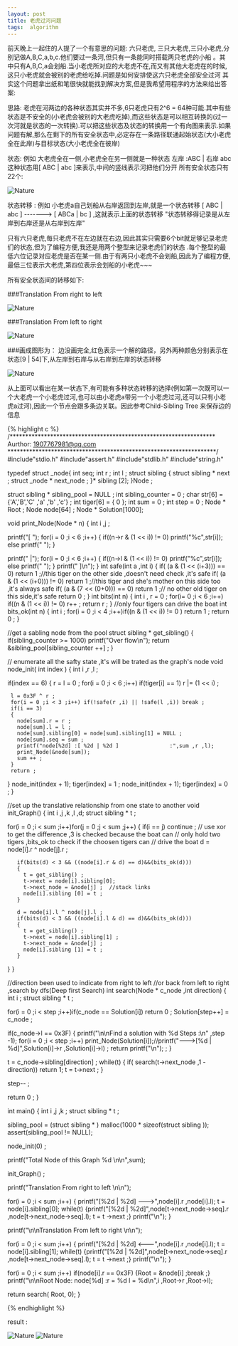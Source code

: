 ```yaml
---
layout: post
title: 老虎过河问题
tags:  algorithm
---
```


前天晚上一起住的人提了一个有意思的问题:
六只老虎, 三只大老虎,三只小老虎,分别记做A,B,C,a,b,c.他们要过一条河,但只有一条能同时搭载两只老虎的小船 。其中只有A,B,C,a会划船.当小老虎所对应的大老虎不在,而又有其他大老虎在的时候,这只小老虎就会被别的老虎给吃掉.问题是如何安排使这六只老虎全部安全过河
其实这个问题拿出纸和笔很快就能找到解决方案,但是我希望用程序的方法来给出答案:

思路:
老虎在河两边的各种状态其实并不多,6只老虎只有2^6 = 64种可能.其中有些状态是不安全的\(小老虎会被别的大老虎吃掉\),而这些状态是可以相互转换的\(过一次河就是状态的一次转换\).可以把这些状态及状态的转换用一个有向图来表示.如果问题有解,那么在剩下的所有安全状态中,必定存在一条路径联通起始状态\(大小老虎全在此岸\)与目标状态\(大小老虎全在彼岸\)

状态:
   例如    大老虎全在一侧,小老虎全在另一侧就是一种状态
                                    左岸 :ABC                  |            右岸   abc    
这种状态用\[ ABC   |  abc \]来表示,中间的竖线表示河把他们分开
所有安全状态只有22个:

<img src="http://alphaxiang.com/image/tiger_problem_1.png" alt="Nature">

状态转移 :
例如    小老虎a自己划船从右岸返回到左岸,就是一个状态转移
\[  ABC |   abc \] -------> \[  ABCa    |     bc \]   ,这就表示上面的状态转移
                                                        "状态转移得记录是从左岸到右岸还是从右岸到左岸"

只有六只老虎,每只老虎不在左边就在右边,因此其实只需要6个bit就足够记录老虎们的状态,但为了编程方便,我还是用两个整型来记录老虎们的状态
.每个整型的最低六位记录对应老虎是否在某一侧.由于有两只小老虎不会划船,因此为了编程方便,最低三位表示大老虎,第四位表示会划船的小老虎~~~

所有安全状态间的转移如下:


###Translation From right to left

<img src="http://alphaxiang.com/image/tiger_problem_5.jpg" alt="Nature">

###Translation From left to right

<img src="http://alphaxiang.com/image/tiger_problem_6.jpg" alt="Nature">


###画成图形为：
边没画完全,红色表示一个解的路径，另外两种颜色分别表示在状态\[9 | 54\]下,从左岸到右岸与从右岸到左岸的状态转移

<img src="http://alphaxiang.com/image/tiger_problem_2.png" alt="Nature">

从上面可以看出在某一状态下,有可能有多种状态转移的选择\(例如第一次既可以一个大老虎一个小老虎过河,也可以由小老虎a带另一个小老虎过河,还可以只有小老虎a过河\),因此一个节点会跟多条边关联。因此参考Child-Sibling Tree 来保存边的信息

{% highlight c %}
/******************************************************************
Aurthor: 1907767981@qq.com
*******************************************************************/
#include"stdio.h"
#include"assert.h"
#include"stdlib.h"
#include"string.h"
 
typedef struct _node{
   int seq;
   int r ;
   int l ;
   struct   sibling  {
     struct sibling * next ;
     struct _node   * next_node ;
   }* sibling [2];
}Node ;
 
struct   sibling * sibling_pool = NULL ;
int sibling_counter = 0 ;
char str[6] = {'A','B','C' ,'a' ,'b' ,'c'} ;
int tiger[6] = { 0 };
int sum = 0 ;
int step = 0 ;
Node * Root ;
Node node[64]  ;
Node * Solution[1000];

void print_Node(Node * n)
{
  int i ,j ;

  printf("[ ");
  for(i = 0 ;i < 6 ;i++)
  {
    if((n->r & (1 << i)) != 0)
      printf("%c",str[i]);
    else
      printf(" ");
  }

  printf(" |");
  for(i = 0 ;i < 6 ;i++)
  {
    if((n->l & (1 << i)) != 0)
      printf("%c",str[i]);
    else
      printf(" ");
  }
  printf(" ]\n");
}
int safe(int a ,int i)
{
  if( (a & (1 << (i+3))) == 0) return 1 ;//this tiger on the other side ,doesn't need check ,it's safe
  if( (a & (1 << (i+0))) != 0) return 1 ;//this tiger and she's mother on this side too ,it's always safe
  if( (a & (7 << (0+0))) == 0) return 1 ;// no other old tiger on this side,it's safe
  return 0 ;
}
int bits(int n)
{
  int i , r = 0 ;
  for(i= 0 ;i < 6 ;i++) if((n & (1 << i)) != 0) r++ ;
  return r ;
}
//only four tigers can drive the boat
int bits_ok(int n)
{
   int i ;
   for(i = 0 ;i < 4 ;i++)if((n & (1 << i)) != 0 ) return 1 ;
   return 0 ;
}
 
//get a sabling node from the pool
struct   sibling * get_sibling()
{
   if(sibling_counter >= 1000) printf("Over flow\n");
   return &sibling_pool[sibling_counter ++] ;
}
 
// enumerate all the safty state ,it's will be trated as the graph's node
void node_init( int index )
{
  int i ,r ,l ;
 
  if(index == 6)
  {
     r = l = 0 ;
     for(i = 0 ;i < 6 ;i++) if(tiger[i] == 1) r |= (1 << i) ;
 
     l = 0x3F ^ r ;
     for(i = 0 ;i < 3 ;i++) if(!safe(r ,i) || !safe(l ,i)) break ;
     if(i == 3)
     {
       node[sum].r = r ;
       node[sum].l = l ;
       node[sum].sibling[0] = node[sum].sibling[1] = NULL ;
       node[sum].seq = sum ;
       printf("node[%2d] :[ %2d | %2d ]                :",sum ,r ,l);
       print_Node(&node[sum]);
       sum ++ ;
     }
     return ;
  }
  node_init(index + 1);
  tiger[index] = 1 ;
  node_init(index + 1);
  tiger[index] = 0 ;
}
 
//set up the translative relationship from one state to another
void init_Graph()
{
   int i ,j ,k ,l ,d;
   struct   sibling * t ;
 
   for(i = 0 ;i < sum ;i++)for(j = 0 ;j < sum ;j++)
   {
       if(i == j) continue ;
      // use xor to get the difference ,3 is checked because the boat can
      // only hold two tigers ,bits_ok to check if the choosen tigers can
      // drive the boat
       d = node[i].r ^ node[j].r ;
 
       if(bits(d) < 3 && ((node[i].r & d) == d)&&(bits_ok(d)))
       {
         t = get_sibling() ;
         t->next = node[i].sibling[0];
         t->next_node = &node[j] ;  //stack links
         node[i].sibling [0] = t ;
       }
 
       d = node[i].l ^ node[j].l ;
       if(bits(d) < 3 && ((node[i].l & d) == d)&&(bits_ok(d)))
       {
         t = get_sibling() ;
         t->next = node[i].sibling[1] ;
         t->next_node = &node[j] ;
         node[i].sibling [1] = t ;
       }
  }
}
 
//direction been used to indicate from right to left
//or back from left to right ,search by dfs(Deep first Search)
int search(Node * c_node ,int direction)
{
  int i ;
  struct   sibling * t ;
 
  for(i = 0 ;i < step ;i++)if(c_node == Solution[i]) return 0 ;
  Solution[step++] = c_node ;
 
  if(c_node->l == 0x3F)
  {
    printf("\n\nFind a solution with %d Steps :\n" ,step -1);
    for(i = 0 ;i < step ;i++) print_Node(Solution[i]);//printf("--->[%d | %d]",Solution[i]->r ,Solution[i]->l) ;
    return printf("\n"); ;
  }
 
  t = c_node->sibling[direction] ;
  while(t)
  {
    if( search(t->next_node ,1 - direction)) return 1;
    t = t->next ;
  }
 
  step-- ;
 
  return 0 ;
}
 
int main()
{
  int i ,j ,k ;
  struct   sibling * t ;
 
  sibling_pool = (struct sibling * ) malloc(1000 * sizeof(struct sibling ));
  assert(sibling_pool != NULL);
 
  node_init(0) ;
 
  printf("Total Node of this Graph  %d \n\n",sum);
 
  init_Graph() ;
 
  printf("Translation From right to left \n\n");
 
  for(i = 0 ;i < sum ;i++)
  {
    printf("[%2d | %2d] --->",node[i].r ,node[i].l);
    t = node[i].sibling[0];
    while(t) {printf("[%2d | %2d]",node[t->next_node->seq].r ,node[t->next_node->seq].l); t = t ->next ;}
    printf("\n");
  }
 
 
  printf("\n\nTranslation From left to right \n\n");
 
  for(i = 0 ;i < sum ;i++)
  {
    printf("[%2d | %2d] <---",node[i].r ,node[i].l);
    t = node[i].sibling[1];
    while(t) {printf("[%2d | %2d]",node[t->next_node->seq].r ,node[t->next_node->seq].l); t = t ->next ;}
    printf("\n");
  }
 
  for(i = 0 ;i < sum ;i++) if(node[i].r == 0x3F) {Root = &node[i] ;break ;}
  printf("\n\nRoot Node:  node[%d] :r = %d   l = %d\n",i ,Root->r ,Root->l);
 
  return search( Root, 0);
}

{% endhighlight %}

result :

<img src="http://alphaxiang.com/image/tiger_problem_3.png" alt="Nature">


<img src="http://alphaxiang.com/image/tiger_problem_4.png" alt="Nature">




